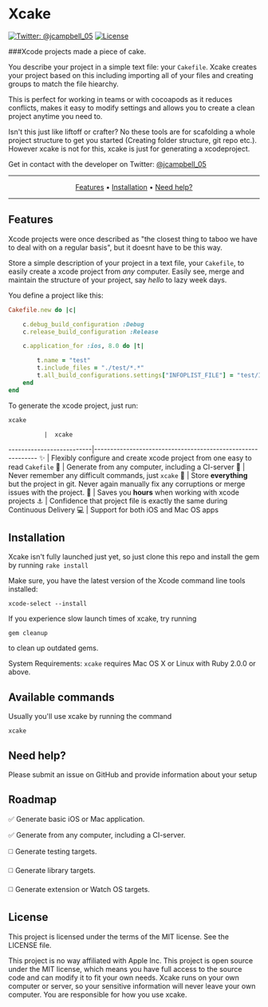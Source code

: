 # Xcake

[![Twitter: @jcampbell_05](https://img.shields.io/badge/contact-@jcampbell_05-blue.svg?style=flat)](https://twitter.com/jcampbell_05)
[![License](https://img.shields.io/badge/license-MIT-green.svg?style=flat)](https://github.com/fastlane/fastlane/blob/master/LICENSE)

###Xcode projects made a piece of cake.

You describe your project in a simple text file: your `Cakefile`.
Xcake creates your project based on this including importing all of your files and creating groups
to match the file hiearchy.

This is perfect for working in teams or with cocoapods as it reduces conflicts,
makes it easy to modify settings and allows you to create a clean project anytime you need to.

Isn't this just like liftoff or crafter? No these tools are for scafolding a whole project structure to get you started (Creating folder structure, git repo etc.). However xcake is not for this, xcake is just for generating a xcodeproject.

Get in contact with the developer on Twitter: [@jcampbell_05](https://twitter.com/jcampbell_05)

-------
<p align="center">
    <a href="#features">Features</a> &bull;
    <a href="#installation">Installation</a> &bull;
    <a href="#need-help">Need help?</a>
</p>

-------

## Features

Xcode projects were once described as "the closest thing to taboo we have to deal with on a regular basis", but it doesnt have to be this way.

Store a simple description of your project in a text file, your `Cakefile`, to easily create a xcode project from _any_ computer. Easily see, merge and maintain the structure of your project, say *hello* to lazy week days.

You define a project like this:

```ruby
Cakefile.new do |c|

    c.debug_build_configuration :Debug
    c.release_build_configuration :Release

    c.application_for :ios, 8.0 do |t|

        t.name = "test"
        t.include_files = "./test/*.*"
        t.all_build_configurations.settings["INFOPLIST_FILE"] = "test/Info.plist"
    end
end
```

To generate the xcode project, just run:

```sh
xcake
```

              |  xcake
--------------------------|------------------------------------------------------------
:sparkles: | Flexibly configure and create xcode project from one easy to read `Cakefile`
:ship: | Generate from any computer, including a CI-server
:thought_balloon: | Never remember any difficult commands, just `xcake`
:page_with_curl: | Store **everything** but the project in git. Never again manually fix any corruptions or merge issues with the project.
:rocket: | Saves you **hours** when working with xcode projects
:anchor: | Confidence that project file is exactly the same during Continuous Delivery
:computer: | Support for both iOS and Mac OS apps

## Installation

Xcake isn't fully launched just yet, so just clone this repo and install the gem by running `rake install`

<!--    sudo gem install xcake --verbose-->

Make sure, you have the latest version of the Xcode command line tools installed:

    xcode-select --install

If you experience slow launch times of xcake, try running

    gem cleanup

to clean up outdated gems.

System Requirements: `xcake` requires Mac OS X or Linux with Ruby 2.0.0 or above.

## Available commands

Usually you'll use xcake by running the command

    xcake

## Need help?
Please submit an issue on GitHub and provide information about your setup

## Roadmap

:white_check_mark: Generate basic iOS or Mac application.

:white_check_mark: Generate from any computer, including a CI-server.

:white_medium_square: Generate testing targets.

:white_medium_square: Generate library targets.

:white_medium_square: Generate extension or Watch OS targets.


## License
This project is licensed under the terms of the MIT license. See the LICENSE file.

This project is no way affiliated with Apple Inc. This project is open source under the MIT license, which means you have full access to the source code and can modify it to fit your own needs. Xcake runs on your own computer or server, so your sensitive information will never leave your own computer. You are responsible for how you use xcake.
